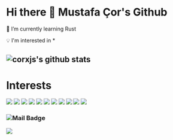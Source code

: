 # Hi there 👋 Mustafa Çor's Github
🌱 I’m currently learning Rust

💡 I'm interested in *
## ![corxjs's github stats](https://github-readme-stats.vercel.app/api?username=codercor&show_icons=true&theme=radical)


# Interests
[![](https://img.shields.io/badge/nest.js-1A1918?style=for-the-badge&logo=nestjs)]()
[![](https://img.shields.io/badge/Next.js-1A1918?style=for-the-badge&logo=next.js)]()
[![](https://img.shields.io/badge/javascript-1A1918?style=for-the-badge&logo=javascript)]()
[![](https://img.shields.io/badge/node.js-1A1918?style=for-the-badge&logo=node.js)]()
[![](https://img.shields.io/badge/react-1A1918?style=for-the-badge&logo=react)]()
[![](https://img.shields.io/badge/vue.js-1A1918?style=for-the-badge&logo=vue.js)]()
[![](https://img.shields.io/badge/vuetify-1A1918?style=for-the-badge&logo=vuetify)]()
[![](https://img.shields.io/badge/webrtc-1A1918?style=for-the-badge&logo=webrtc)]()
[![](https://img.shields.io/badge/aws-1A1918?style=for-the-badge&logo=amazon-aws)]()
[![](https://img.shields.io/badge/S3-critical?style=for-the-badge&logo=amazon-s3&logoColor=white)]()
[![](https://img.shields.io/badge/dynamodb-critical?style=for-the-badge&logo=amazon-dynamodb&logoColor=white)]()
### ![Mail Badge](https://img.shields.io/badge/mustafa.cor@outlook.com-blueviolet?style=for-the-badge&logo=microsoft&logoColor=white&link=mailto:mustafa.cor@outlook.com)

![](https://komarev.com/ghpvc/?username=codercor)
